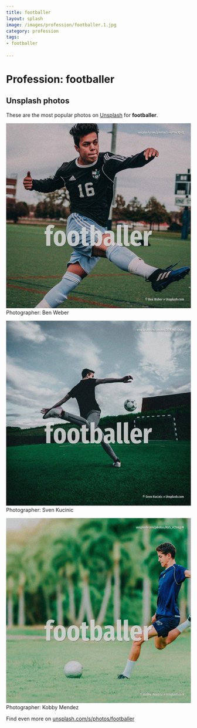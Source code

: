```yaml
---
title: footballer
layout: splash
image: /images/profession/footballer.1.jpg
category: profession
tags:
- footballer

---
```

# Profession: footballer



 
## Unsplash photos
These are the most popular photos on [Unsplash](https://unsplash.com) for **footballer**.
 
![footballer](/images/profession/footballer.1.jpg)
Photographer:  Ben Weber
 
![footballer](/images/profession/footballer.2.jpg)
Photographer:  Sven Kucinic
 
![footballer](/images/profession/footballer.3.jpg)
Photographer:  Kobby Mendez
 
Find even more on [unsplash.com/s/photos/footballer](https://unsplash.com/s/photos/footballer)
 
